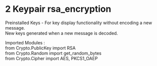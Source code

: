 # 2 Keypair rsa_encryption 

Preinstalled Keys - For key display functionality without encoding a new message.<br  />
New keys generated when a new message is decoded.


Imported Modules :<br  />
from Crypto.PublicKey import RSA<br  />
from Crypto.Random import get_random_bytes<br  />
from Crypto.Cipher import AES, PKCS1_OAEP<br  />
